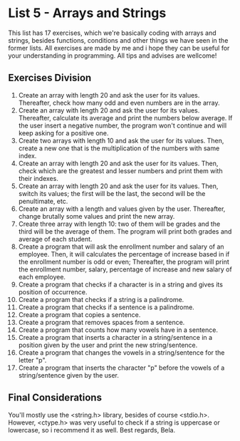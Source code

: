 # List 5 - Arrays and Strings
This list has 17 exercises, which we're basically coding with arrays and strings, besides functions, conditions and other things we have seen in the former lists.
All exercises are made by me and i hope they can be useful for your understanding in programming. All tips and advises are wellcome!

## Exercises Division
1. Create an array with length 20 and ask the user for its values. Thereafter, check how many odd and even numbers are in the array.
2. Create an array with length 20 and ask the user for its values. Thereafter, calculate its average and print the numbers below average. If the user insert a negative number, the program won't continue and will keep asking for a positive one.
3. Create two arrays with length 10 and ask the user for its values. Then, create a new one that is the multiplication of the numbers with same index.
4. Create an array with length 20 and ask the user for its values. Then, check which are the greatest and lesser numbers and print them with their indexes.
5. Create an array with length 20 and ask the user for its values. Then, switch its values; the first will be the last, the second will be the penultimate, etc.
6. Create an array with a length and values given by the user. Thereafter, change brutally some values and print the new array.
7. Create three array with length 10: two of them will be grades and the third will be the average of them. The program will print both grades and average of each student.
8. Create a program that will ask the enrollment number and salary of an employee. Then, it will calculates the percentage of increase based in if the enrollment number is odd or even; Thereafter, the program will print the enrollment number, salary, percentage of increase and new salary of each employee.
9. Create a program that checks if a character is in a string and gives its position of occurrence.
10. Create a program that checks if a string is a palindrome.
11. Create a program that checks if a sentence is a palindrome.
12. Create a program that copies a sentence.
13. Create a program that removes spaces from a sentence.
14. Create a program that counts how many vowels have in a sentence.
15. Create a program that inserts a character in a string/sentence in a position given by the user and print the new string/sentence.
16. Create a program that changes the vowels in a string/sentence for the letter "p".
17. Create a program that inserts the character "p" before the vowels of a string/sentence given by the user.

## Final Considerations
You'll mostly use the <string.h> library, besides of course <stdio.h>. However, <ctype.h> was very useful to check if a string is uppercase or lowercase, so i recommend it as well.
Best regards,
Bela.
